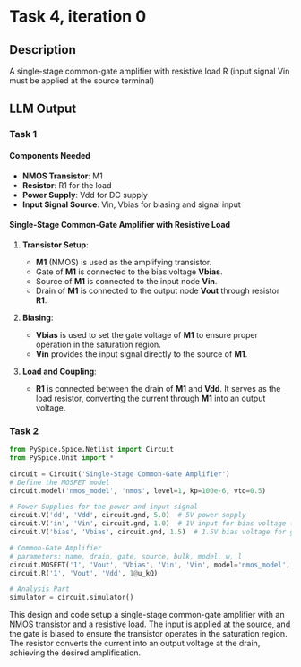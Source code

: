 # Task 4, iteration 0

## Description
A single-stage common-gate amplifier with resistive load R (input signal Vin must be applied at the source terminal)

## LLM Output

### Task 1

#### Components Needed
- **NMOS Transistor**: M1
- **Resistor**: R1 for the load
- **Power Supply**: Vdd for DC supply
- **Input Signal Source**: Vin, Vbias for biasing and signal input

#### Single-Stage Common-Gate Amplifier with Resistive Load

1. **Transistor Setup**:
   - **M1** (NMOS) is used as the amplifying transistor.
   - Gate of **M1** is connected to the bias voltage **Vbias**.
   - Source of **M1** is connected to the input node **Vin**.
   - Drain of **M1** is connected to the output node **Vout** through resistor **R1**.

2. **Biasing**:
   - **Vbias** is used to set the gate voltage of **M1** to ensure proper operation in the saturation region.
   - **Vin** provides the input signal directly to the source of **M1**.

3. **Load and Coupling**:
   - **R1** is connected between the drain of **M1** and **Vdd**. It serves as the load resistor, converting the current through **M1** into an output voltage.

### Task 2

```python
from PySpice.Spice.Netlist import Circuit
from PySpice.Unit import *

circuit = Circuit('Single-Stage Common-Gate Amplifier')
# Define the MOSFET model
circuit.model('nmos_model', 'nmos', level=1, kp=100e-6, vto=0.5)

# Power Supplies for the power and input signal
circuit.V('dd', 'Vdd', circuit.gnd, 5.0)  # 5V power supply
circuit.V('in', 'Vin', circuit.gnd, 1.0)  # 1V input for bias voltage (= V_th + 0.5 = 0.5 + 0.5 = 1.0)
circuit.V('bias', 'Vbias', circuit.gnd, 1.5)  # 1.5V bias voltage for gate (= Vin + Vth = 1.0 + 0.5)

# Common-Gate Amplifier
# parameters: name, drain, gate, source, bulk, model, w, l
circuit.MOSFET('1', 'Vout', 'Vbias', 'Vin', 'Vin', model='nmos_model', w=50e-6, l=1e-6)
circuit.R('1', 'Vout', 'Vdd', 1@u_kΩ)

# Analysis Part
simulator = circuit.simulator()
```

This design and code setup a single-stage common-gate amplifier with an NMOS transistor and a resistive load. The input is applied at the source, and the gate is biased to ensure the transistor operates in the saturation region. The resistor converts the current into an output voltage at the drain, achieving the desired amplification.
